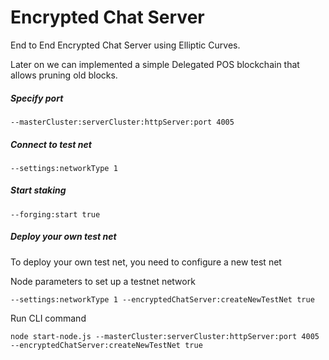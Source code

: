 # Encrypted Chat Server

End to End Encrypted Chat Server using Elliptic Curves.

Later on we can implemented a simple Delegated POS blockchain that allows pruning old blocks.

##### Specify port

```
--masterCluster:serverCluster:httpServer:port 4005
```

##### Connect to test net

```
--settings:networkType 1
```

##### Start staking

```
--forging:start true
```

##### Deploy your own test net

To deploy your own test net, you need to configure a new test net

Node parameters to set up a testnet network

```
--settings:networkType 1 --encryptedChatServer:createNewTestNet true
```

Run CLI command

```
node start-node.js --masterCluster:serverCluster:httpServer:port 4005 --encryptedChatServer:createNewTestNet true
```

